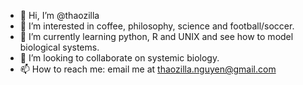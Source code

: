 - 👋 Hi, I’m @thaozilla
- 👀 I’m interested in coffee, philosophy, science and football/soccer.
- 🌱 I’m currently learning python, R and UNIX and see how to model biological systems.
- 💞️ I’m looking to collaborate on systemic biology.
- 📫 How to reach me: email me at thaozilla.nguyen@gmail.com

<!---
thaozilla/thaozilla is a ✨ special ✨ repository because its `README.md` (this file) appears on your GitHub profile.
You can click the Preview link to take a look at your changes.
--->
